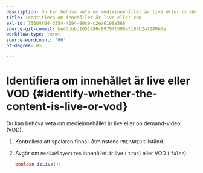 ```yaml
---
description: Du kan behöva veta om medieinnehållet är live eller on demand-video (VOD).
title: Identifiera om innehållet är live eller VOD
exl-id: 756d4f04-d354-4194-80c9-c2ea6198a566
source-git-commit: be43bbbd1051886c8979ff590a3197b2a7249b6a
workflow-type: tm+mt
source-wordcount: '66'
ht-degree: 0%

---
```


# Identifiera om innehållet är live eller VOD {#identify-whether-the-content-is-live-or-vod}

Du kan behöva veta om medieinnehållet är live eller on demand-video (VOD).

1. Kontrollera att spelaren finns i åtminstone `PREPARED` tillstånd.
1. Avgör om `MediaPlayerItem` innehållet är live ( `true`) eller VOD ( `false`).

   ```java
   boolean isLive();
   ```
